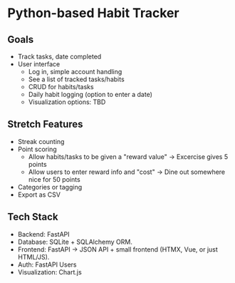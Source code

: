 # Python-based Habit Tracker

## Goals
- Track tasks, date completed
- User interface
    - Log in, simple account handling
    - See a list of tracked tasks/habits
    - CRUD for habits/tasks
    - Daily habit logging (option to enter a date)
    - Visualization options: TBD

## Stretch Features
- Streak counting
- Point scoring
    - Allow habits/tasks to be given a "reward value" -> Excercise gives 5 points
    - Allow users to enter reward info and "cost" -> Dine out somewhere nice for 50 points
- Categories or tagging
- Export as CSV

## Tech Stack
- Backend: FastAPI
- Database: SQLite + SQLAlchemy ORM.
- Frontend: FastAPI → JSON API + small frontend (HTMX, Vue, or just HTML/JS).
- Auth: FastAPI Users
- Visualization: Chart.js